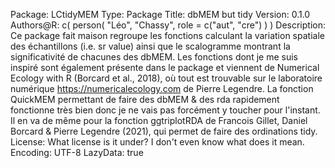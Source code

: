 Package: LCtidyMEM
Type: Package
Title: dbMEM but tidy
Version: 0.1.0
Authors@R: c(
    person(
      "Léo", "Chassy",
      role = c("aut", "cre")
    )
  )
Description: Ce package fait maison regroupe les fonctions calculant la variation spatiale des échantillons (i.e. sr value) ainsi que le scalogramme montrant la significativité de chacunes des dbMEM. Les fonctions dont je me suis inspiré sont également présente dans le package et viennent de Numerical Ecology with R (Borcard et al., 2018), où tout est trouvable sur le laboratoire numérique https://numericalecology.com de Pierre Legendre. La fonction QuickMEM permettant de faire des dbMEM & des rda rapidement fonctionne très bien donc je ne vais pas forcément y toucher pour l'instant. Il en va de même pour la fonction ggtriplotRDA de Francois Gillet, Daniel Borcard & Pierre Legendre (2021), qui permet de faire des ordinations tidy.
License: What license is it under? I don't even know what does it mean.
Encoding: UTF-8
LazyData: true
